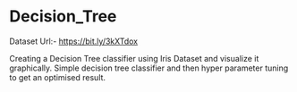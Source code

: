 # Decision_Tree

Dataset Url:- https://bit.ly/3kXTdox


Creating a Decision Tree classifier using Iris Dataset and visualize it graphically.
Simple decision tree classifier and then hyper parameter tuning to get an optimised result.
